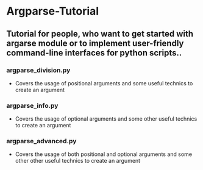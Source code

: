 # Argparse-Tutorial

## Tutorial for people, who want to get started with argarse module or to implement user-friendly command-line interfaces for python scripts..

### argparse_division.py 
- Covers the usage of positional arguments and some useful technics to create an argument

### argparse_info.py
- Covers the usage of optional arguments and some other useful technics to create an argument

### argparse_advanced.py
- Covers the usage of both positional and optional arguments and some other other useful technics to create an argument
